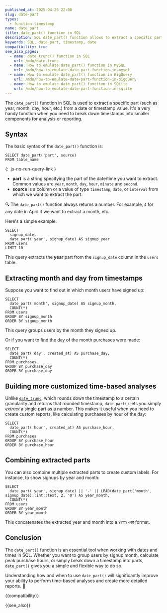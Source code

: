 ```yaml
---
published_at: 2025-04-26 22:00
slug: date-part
types:
  - function.timestamp
name: date_part
title: date_part() function in SQL
description: SQL date_part() function allows to extract a specific part (year, month, day, hour, etc.) from a timestamp or date.
keywords: SQL, date_part, timestamp, date
compatibility: true
see_also_pages:
  - name: date_trunc() function in SQL
    url: /mdn/date-trunc
  - name: How to emulate date_part() function in MySQL
    url: /mdn/how-to-emulate-date-part-function-in-mysql
  - name: How to emulate date_part() function in BigQuery
    url: /mdn/how-to-emulate-date-part-function-in-bigquery
  - name: How to emulate date_part() function in SQLite
    url: /mdn/how-to-emulate-date-part-function-in-sqlite
---
```


The `date_part()` function in SQL is used to extract a specific part (such as year, month, day, hour, etc.) from a date or timestamp value. It's a very handy function when you need to break down timestamps into smaller components for analysis or reporting.

## Syntax

The basic syntax of the `date_part()` function is:

~~~pgsql
SELECT date_part('part', source)
FROM table_name
~~~
{: .js-no-run-query-link }

- **part** is a string specifying the part of the date/time you want to extract. Common values are `year`, `month`, `day`, `hour`, `minute` and `second`.
- **source** is a column or a value of type `timestamp`, `date`, or `interval` from which we want to extract the part.

:mag: The `date_part()` function always returns a number. For example, `4` for any date in April if we want to extract a month, etc.

Here's a simple example:

~~~pgsql
SELECT
  signup_date,
  date_part('year', signup_date) AS signup_year
FROM users
LIMIT 10
~~~

This query extracts the **year** part from the `signup_date` column in the `users` table.

## Extracting month and day from timestamps

Suppose you want to find out in which month users have signed up:

~~~pgsql
SELECT
  date_part('month', signup_date) AS signup_month,
  COUNT(*)
FROM users
GROUP BY signup_month
ORDER BY signup_month
~~~

This query groups users by the month they signed up.

Or if you want to find the day of the month purchases were made:

~~~pgsql
SELECT
  date_part('day', created_at) AS purchase_day,
  COUNT(*)
FROM purchases
GROUP BY purchase_day
ORDER BY purchase_day
~~~

## Building more customized time-based analyses

Unlike [`date_trunc`](/mdn/date-trunc), which rounds down the timestamp to a certain granularity and returns that rounded timestamp, `date_part()` lets you simply *extract* a single part as a number. This makes it useful when you need to create custom reports, like calculating purchases by hour of the day:

~~~pgsql
SELECT
  date_part('hour', created_at) AS purchase_hour,
  COUNT(*)
FROM purchases
GROUP BY purchase_hour
ORDER BY purchase_hour
~~~

## Combining extracted parts

You can also combine multiple extracted parts to create custom labels. For instance, to show signups by year and month:

~~~pgsql
SELECT
  date_part('year', signup_date) || '-' || LPAD(date_part('month', signup_date)::int::text, 2, '0') AS year_month,
  COUNT(*)
FROM users
GROUP BY year_month
ORDER BY year_month
~~~

This concatenates the extracted year and month into a `YYYY-MM` format.

## Conclusion

The `date_part()` function is an essential tool when working with dates and times in SQL. Whether you want to group users by signup month, calculate peak purchase hours, or simply break down a timestamp into parts, `date_part()` gives you a simple and flexible way to do so.

Understanding how and when to use `date_part()` will significantly improve your ability to perform time-based analyses and create more detailed reports. :calendar:

{{compatibility}}

{{see_also}}
